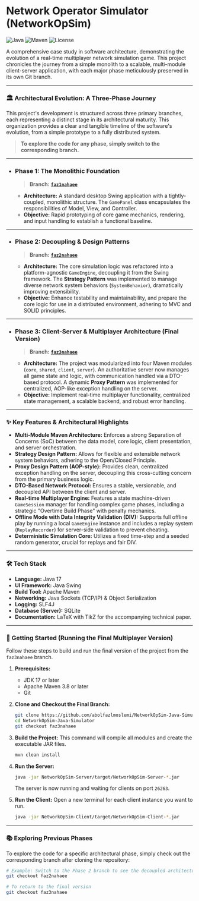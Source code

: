 # Network Operator Simulator (NetworkOpSim)

![Java](https://img.shields.io/badge/Java-17-blue.svg?style=for-the-badge&logo=java) ![Maven](https://img.shields.io/badge/Build-Maven-red.svg?style=for-the-badge&logo=apache-maven) ![License](https://img.shields.io/badge/License-MIT-green.svg?style=for-the-badge)

A comprehensive case study in software architecture, demonstrating the evolution of a real-time multiplayer network simulation game. This project chronicles the journey from a simple monolith to a scalable, multi-module client-server application, with each major phase meticulously preserved in its own Git branch.

---

### 🏛️ **Architectural Evolution: A Three-Phase Journey**

This project's development is structured across three primary branches, each representing a distinct stage in its architectural maturity. This organization provides a clear and tangible timeline of the software's evolution, from a simple prototype to a fully distributed system.

> **To explore the code for any phase, simply switch to the corresponding branch.**

---

*   ### **Phase 1: The Monolithic Foundation**
    > **Branch:** **[`faz1nahaee`](https://github.com/abolfazlmoslemi/NetworkOpSim-Java-Simulator/tree/faz1nahaee)**
    *   **Architecture:** A standard desktop Swing application with a tightly-coupled, monolithic structure. The `GamePanel` class encapsulates the responsibilities of Model, View, and Controller.
    *   **Objective:** Rapid prototyping of core game mechanics, rendering, and input handling to establish a functional baseline.

---

*   ### **Phase 2: Decoupling & Design Patterns**
    > **Branch:** **[`faz2nahaee`](https://github.com/abolfazlmoslemi/NetworkOpSim-Java-Simulator/tree/faz2nahaee)**
    *   **Architecture:** The core simulation logic was refactored into a platform-agnostic `GameEngine`, decoupling it from the Swing framework. The **Strategy Pattern** was implemented to manage diverse network system behaviors (`SystemBehavior`), dramatically improving extensibility.
    *   **Objective:** Enhance testability and maintainability, and prepare the core logic for use in a distributed environment, adhering to MVC and SOLID principles.

---

*   ### **Phase 3: Client-Server & Multiplayer Architecture (Final Version)**
    > **Branch:** **[`faz3nahaee`](https://github.com/abolfazlmoslemi/NetworkOpSim-Java-Simulator/tree/faz3nahaee)**
    *   **Architecture:** The project was modularized into four Maven modules (`core`, `shared`, `client`, `server`). An authoritative server now manages all game state and logic, with communication handled via a DTO-based protocol. A dynamic **Proxy Pattern** was implemented for centralized, AOP-like exception handling on the server.
    *   **Objective:** Implement real-time multiplayer functionality, centralized state management, a scalable backend, and robust error handling.

---

### ✨ **Key Features & Architectural Highlights**

*   **Multi-Module Maven Architecture:** Enforces a strong Separation of Concerns (SoC) between the data model, core logic, client presentation, and server orchestration.
*   **Strategy Design Pattern:** Allows for flexible and extensible network system behaviors, adhering to the Open/Closed Principle.
*   **Proxy Design Pattern (AOP-style):** Provides clean, centralized exception handling on the server, decoupling this cross-cutting concern from the primary business logic.
*   **DTO-Based Network Protocol:** Ensures a stable, versionable, and decoupled API between the client and server.
*   **Real-time Multiplayer Engine:** Features a state machine-driven `GameSession` manager for handling complex game phases, including a strategic "Overtime Build Phase" with penalty mechanics.
*   **Offline Mode with Data Integrity Validation (DIV):** Supports full offline play by running a local `GameEngine` instance and includes a replay system (`ReplayRecorder`) for server-side validation to prevent cheating.
*   **Deterministic Simulation Core:** Utilizes a fixed time-step and a seeded random generator, crucial for replays and fair DIV.

---

### 🛠️ **Tech Stack**

*   **Language:** Java 17
*   **UI Framework:** Java Swing
*   **Build Tool:** Apache Maven
*   **Networking:** Java Sockets (TCP/IP) & Object Serialization
*   **Logging:** SLF4J
*   **Database (Server):** SQLite
*   **Documentation:** LaTeX with TikZ for the accompanying technical paper.

---

### 🚀 **Getting Started (Running the Final Multiplayer Version)**

Follow these steps to build and run the final version of the project from the `faz3nahaee` branch.

1.  **Prerequisites:**
    *   JDK 17 or later
    *   Apache Maven 3.8 or later
    *   Git

2.  **Clone and Checkout the Final Branch:**
    ```bash
    git clone https://github.com/abolfazlmoslemi/NetworkOpSim-Java-Simulator.git
    cd NetworkOpSim-Java-Simulator
    git checkout faz3nahaee
    ```

3.  **Build the Project:**
    This command will compile all modules and create the executable JAR files.
    ```bash
    mvn clean install
    ```

4.  **Run the Server:**
    ```bash
    java -jar NetworkOpSim-Server/target/NetworkOpSim-Server-*.jar
    ```
    The server is now running and waiting for clients on port `26263`.

5.  **Run the Client:**
    Open a new terminal for each client instance you want to run.
    ```bash
    java -jar NetworkOpSim-Client/target/NetworkOpSim-Client-*.jar
    ```

---

### 📚 **Exploring Previous Phases**

To explore the code for a specific architectural phase, simply check out the corresponding branch after cloning the repository:

```bash
# Example: Switch to the Phase 2 branch to see the decoupled architecture
git checkout faz2nahaee

# To return to the final version
git checkout faz3nahaee
